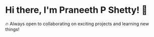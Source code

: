 # Hi there, I'm Praneeth P Shetty! 👋  
🔥 Always open to collaborating on exciting projects and learning new things!  
